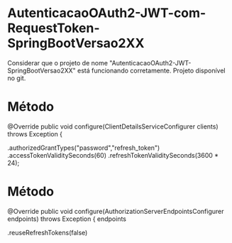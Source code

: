 # AutenticacaoOAuth2-JWT-com-RequestToken-SpringBootVersao2XX
Considerar que o projeto de nome "AutenticacaoOAuth2-JWT-SpringBootVersao2XX" está funcionando corretamente. Projeto disponível no git.

# Método
@Override
	public void configure(ClientDetailsServiceConfigurer clients) throws Exception {

.authorizedGrantTypes("password","refresh_token")
.accessTokenValiditySeconds(60)
.refreshTokenValiditySeconds(3600 * 24);


# Método

@Override
public void configure(AuthorizationServerEndpointsConfigurer endpoints) throws Exception {
	 endpoints
	
.reuseRefreshTokens(false)
	 
